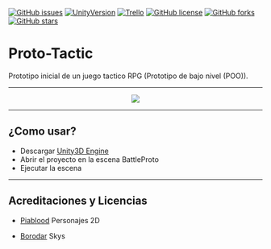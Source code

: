 [![GitHub issues](https://img.shields.io/github/issues/MoonAntonio/Proto-Tactic.svg)](https://github.com/MoonAntonio/Proto-Tactic/issues)
[![UnityVersion](https://img.shields.io/badge/Unity-2017.3.1f1-blue.svg)](https://unity3d.com/es)
[![Trello](https://img.shields.io/badge/Trello-OFF-red.svg)](https://github.com/MoonAntonio/Proto-Tactic)
[![GitHub license](https://img.shields.io/badge/license-AGPL-blue.svg)](https://raw.githubusercontent.com/MoonAntonio/Proto-Tactic/master/LICENSE)
[![GitHub forks](https://img.shields.io/github/forks/MoonAntonio/Proto-Tactic.svg)](https://github.com/MoonAntonio/Proto-Tactic/network)
[![GitHub stars](https://img.shields.io/github/stars/MoonAntonio/Proto-Tactic.svg)](https://github.com/MoonAntonio/Proto-Tactic/stargazers)

# Proto-Tactic
Prototipo inicial de un juego tactico RPG (Prototipo de bajo nivel (POO)).

---

<p align="center"><img src="https://github.com/MoonAntonio/Proto-Tactic/blob/master/res/prev.gif?raw=true"></p>

---
## ¿Como usar?

* Descargar [Unity3D Engine][99]
* Abrir el proyecto en la escena BattleProto
* Ejecutar la escena

[99]: https://unity3d.com

---

## Acreditaciones y Licencias

- [Piablood][1] Personajes 2D

- [Borodar][2] Skys

[1]: http://blog.livedoor.jp/piablood/
[2]: http://www.borodar.com/
